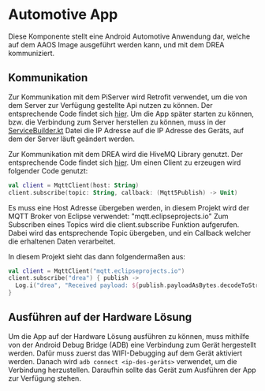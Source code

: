 # Automotive App
Diese Komponente stellt eine Android Automotive Anwendung dar, welche auf dem AAOS Image ausgeführt werden kann, und mit dem DREA kommuniziert. 

## Kommunikation
Zur Kommunikation mit dem PiServer wird Retrofit verwendet, um die von dem Server zur Verfügung gestellte Api nutzen zu können.
Der entsprechende Code findet sich [hier](https://github.com/nickcrisci/Praxisprojekt/blob/c3bf0717c346f5088cdb7d4484165f2a4a0f9d63/AutomotiveApp/automotive/src/main/java/com/example/automotiveApp/retro/). 
Um die App später starten zu können, bzw. die Verbindung zum Server herstellen zu können, muss in der [ServiceBuilder.kt](https://github.com/nickcrisci/Praxisprojekt/blob/c3bf0717c346f5088cdb7d4484165f2a4a0f9d63/AutomotiveApp/automotive/src/main/java/com/example/automotiveApp/retro/ServiceBuilder.kt) Datei die IP Adresse auf die IP Adresse des Geräts, auf dem der Server läuft geändert werden. 

Zur Kommunikation mit dem DREA wird die HiveMQ Library genutzt. Der entsprechende Code findet sich [hier](https://github.com/nickcrisci/Praxisprojekt/tree/c3bf0717c346f5088cdb7d4484165f2a4a0f9d63/AutomotiveApp/automotive/src/main/java/com/example/automotiveApp/mqtt). 
Um einen Client zu erzeugen wird folgender Code genutzt:
```kt
val client = MqttClient(host: String)
client.subscribe(topic: String, callback: (Mqtt5Publish) -> Unit)
```
Es muss eine Host Adresse übergeben werden, in diesem Projekt wird der MQTT Broker von Eclipse verwendet: "mqtt.eclipseprojects.io"
Zum Subscriben eines Topics wird die client.subscribe Funktion aufgerufen. Dabei wird das entsprechende Topic übergeben, und ein Callback welcher die erhaltenen Daten verarbeitet.

In diesem Projekt sieht das dann folgendermaßen aus:
```kt
val client = MqttClient("mqtt.eclipseprojects.io")
client.subscribe("drea") { publish ->
  Log.i("drea", "Received payload: ${publish.payloadAsBytes.decodeToString()}")
}
```

## Ausführen auf der Hardware Lösung
Um die App auf der Hardware Lösung ausführen zu können, muss mithilfe von der Android Debug Bridge (ADB) eine Verbindung zum Gerät hergestellt werden.
Dafür muss zuerst das WIFI-Debugging auf dem Gerät aktiviert werden.
Danach wird `adb connect <ip-des-geräts>` verwendet, um die Verbindung herzustellen. Daraufhin sollte das Gerät zum Ausführen der App zur Verfügung stehen.
